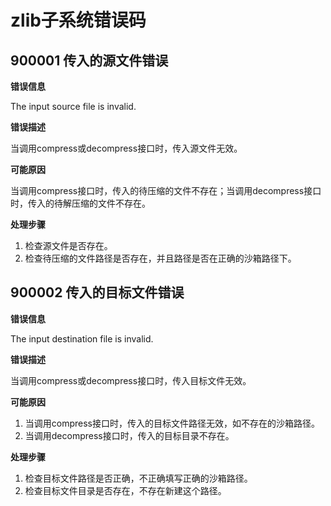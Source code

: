 # zlib子系统错误码

## 900001 传入的源文件错误

**错误信息**

The input source file is invalid.

**错误描述**

当调用compress或decompress接口时，传入源文件无效。

**可能原因**

当调用compress接口时，传入的待压缩的文件不存在；当调用decompress接口时，传入的待解压缩的文件不存在。

**处理步骤**

1. 检查源文件是否存在。
2. 检查待压缩的文件路径是否存在，并且路径是否在正确的沙箱路径下。

## 900002 传入的目标文件错误

**错误信息**

The input destination file is invalid.

**错误描述**

当调用compress或decompress接口时，传入目标文件无效。

**可能原因**

1. 当调用compress接口时，传入的目标文件路径无效，如不存在的沙箱路径。
2. 当调用decompress接口时，传入的目标目录不存在。

**处理步骤**

1. 检查目标文件路径是否正确，不正确填写正确的沙箱路径。
2. 检查目标文件目录是否存在，不存在新建这个路径。